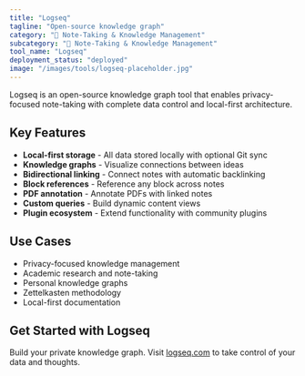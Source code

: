 ```yaml
---
title: "Logseq"
tagline: "Open-source knowledge graph"
category: "📝 Note-Taking & Knowledge Management"
subcategory: "📝 Note-Taking & Knowledge Management"
tool_name: "Logseq"
deployment_status: "deployed"
image: "/images/tools/logseq-placeholder.jpg"
---
```

Logseq is an open-source knowledge graph tool that enables privacy-focused note-taking with complete data control and local-first architecture.

## Key Features

- **Local-first storage** - All data stored locally with optional Git sync
- **Knowledge graphs** - Visualize connections between ideas
- **Bidirectional linking** - Connect notes with automatic backlinking
- **Block references** - Reference any block across notes
- **PDF annotation** - Annotate PDFs with linked notes
- **Custom queries** - Build dynamic content views
- **Plugin ecosystem** - Extend functionality with community plugins

## Use Cases

- Privacy-focused knowledge management
- Academic research and note-taking
- Personal knowledge graphs
- Zettelkasten methodology
- Local-first documentation

## Get Started with Logseq

Build your private knowledge graph. Visit [logseq.com](https://logseq.com) to take control of your data and thoughts.